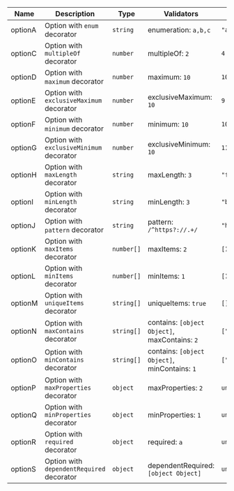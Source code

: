 
| Name    | Description                               | Type       | Validators                                       | Default                |
| ------- | ----------------------------------------- | ---------- | ------------------------------------------------ | ---------------------- |
| optionA | Option with `enum` decorator              | `string`   | enumeration: `a,b,c`                             | `"a"`                  |
| optionC | Option with `multipleOf` decorator        | `number`   | multipleOf: `2`                                  | `4`                    |
| optionD | Option with `maximum` decorator           | `number`   | maximum: `10`                                    | `10`                   |
| optionE | Option with `exclusiveMaximum` decorator  | `number`   | exclusiveMaximum: `10`                           | `9`                    |
| optionF | Option with `minimum` decorator           | `number`   | minimum: `10`                                    | `10`                   |
| optionG | Option with `exclusiveMinimum` decorator  | `number`   | exclusiveMinimum: `10`                           | `11`                   |
| optionH | Option with `maxLength` decorator         | `string`   | maxLength: `3`                                   | `"foo"`                |
| optionI | Option with `minLength` decorator         | `string`   | minLength: `3`                                   | `"bar"`                |
| optionJ | Option with `pattern` decorator           | `string`   | pattern: `/^https?://.+/`                        | `"http://example.com"` |
| optionK | Option with `maxItems` decorator          | `number[]` | maxItems: `2`                                    | `[1,2]`                |
| optionL | Option with `minItems` decorator          | `number[]` | minItems: `1`                                    | `[1]`                  |
| optionM | Option with `uniqueItems` decorator       | `string[]` | uniqueItems: `true`                              | `[]`                   |
| optionN | Option with `maxContains` decorator       | `string[]` | contains: `[object Object]`,<br>maxContains: `2` | `["a","b","a"]`        |
| optionO | Option with `minContains` decorator       | `string[]` | contains: `[object Object]`,<br>minContains: `1` | `["a"]`                |
| optionP | Option with `maxProperties` decorator     | `object`   | maxProperties: `2`                               | `undefined`            |
| optionQ | Option with `minProperties` decorator     | `object`   | minProperties: `1`                               | `undefined`            |
| optionR | Option with `required` decorator          | `object`   | required: `a`                                    | `undefined`            |
| optionS | Option with `dependentRequired` decorator | `object`   | dependentRequired: `[object Object]`             | `undefined`            |




